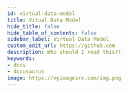 ```yaml
---
id: virtual-data-model
title: Vitual Data Model
hide_title: false
hide_table_of_contents: false
sidebar_label: Virtual Data Model
custom_edit_url: https://github.com
description: Who should I read this?!
keywords:
- docs
- docusaurus
image: https://myimagesrv.com/img.png
---
```


